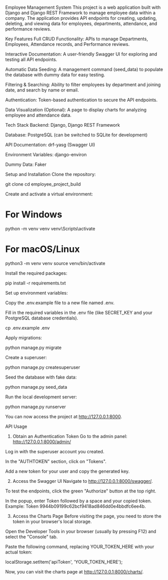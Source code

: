 Employee Management System
This project is a web application built with Django and Django REST Framework to manage employee data within a company. The application provides API endpoints for creating, updating, deleting, and viewing data for employees, departments, attendance, and performance reviews.

Key Features
Full CRUD Functionality: APIs to manage Departments, Employees, Attendance records, and Performance reviews.

Interactive Documentation: A user-friendly Swagger UI for exploring and testing all API endpoints.

Automatic Data Seeding: A management command (seed_data) to populate the database with dummy data for easy testing.

Filtering & Searching: Ability to filter employees by department and joining date, and search by name or email.

Authentication: Token-based authentication to secure the API endpoints.

Data Visualization (Optional): A page to display charts for analyzing employee and attendance data.

Tech Stack
Backend: Django, Django REST Framework

Database: PostgreSQL (can be switched to SQLite for development)

API Documentation: drf-yasg (Swagger UI)

Environment Variables: django-environ

Dummy Data: Faker

Setup and Installation
Clone the repository:

git clone <your-repository-url>
cd employee_project_build

Create and activate a virtual environment:

# For Windows
python -m venv venv
venv\Scripts\activate

# For macOS/Linux
python3 -m venv venv
source venv/bin/activate

Install the required packages:

pip install -r requirements.txt

Set up environment variables:

Copy the .env.example file to a new file named .env.

Fill in the required variables in the .env file (like SECRET_KEY and your PostgreSQL database credentials).

cp .env.example .env

Apply migrations:

python manage.py migrate

Create a superuser:

python manage.py createsuperuser

Seed the database with fake data:

python manage.py seed_data

Run the local development server:

python manage.py runserver

You can now access the project at http://127.0.0.1:8000.

API Usage
1. Obtain an Authentication Token
Go to the admin panel: http://127.0.0.1:8000/admin/

Log in with the superuser account you created.

In the "AUTHTOKEN" section, click on "Tokens".

Add a new token for your user and copy the generated key.

2. Access the Swagger UI
Navigate to http://127.0.0.1:8000/swagger/.

To test the endpoints, click the green "Authorize" button at the top right.

In the popup, enter Token followed by a space and your copied token. Example: Token 9944b09199c62bcf9418ad846dd0e4bbdfc6ee4b.

3. Access the Charts Page
Before visiting the page, you need to store the token in your browser's local storage.

Open the Developer Tools in your browser (usually by pressing F12) and select the "Console" tab.

Paste the following command, replacing YOUR_TOKEN_HERE with your actual token:

localStorage.setItem('apiToken', 'YOUR_TOKEN_HERE');

Now, you can visit the charts page at http://127.0.0.1:8000/charts/.
